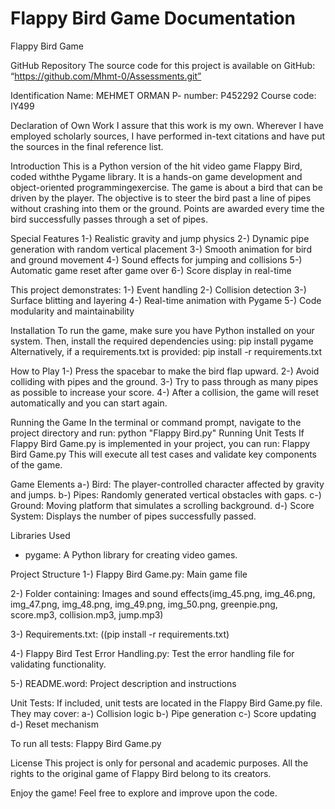 # Flappy Bird Game Documentation

Flappy Bird Game

GitHub Repository
The source code for this project is available on GitHub: “https://github.com/Mhmt-0/Assessments.git”

Identification
Name: MEHMET ORMAN
P- number: P452292
Course code: IY499

Declaration of Own Work
I assure that this work is my own.
Wherever I have employed scholarly sources, I have performed in-text citations and have put the sources in the final reference list.

Introduction
This is a Python version of the hit video game Flappy Bird, coded withthe Pygame library.
It is a hands-on game development and object-oriented programmingexercise.
The game is about a bird that can be driven by the player. The objective is to steer the bird past a line of pipes without crashing into them or the ground. Points are awarded every time the bird successfully passes through a set of pipes.

Special Features
1-) Realistic gravity and jump physics
2-) Dynamic pipe generation with random vertical placement
3-) Smooth animation for bird and ground movement
4-) Sound effects for jumping and collisions
5-) Automatic game reset after game over
6-) Score display in real-time

This project demonstrates:
1-) Event handling
2-) Collision detection
3-) Surface blitting and layering
4-) Real-time animation with Pygame
5-) Code modularity and maintainability

Installation
To run the game, make sure you have Python installed on your system.
Then, install the required dependencies using:
pip install pygame
Alternatively, if a requirements.txt is provided:
pip install -r requirements.txt

How to Play
1-) Press the spacebar to make the bird flap upward.
2-) Avoid colliding with pipes and the ground.
3-) Try to pass through as many pipes as possible to increase your score.
4-) After a collision, the game will reset automatically and you can start again.

Running the Game
In the terminal or command prompt, navigate to the project directory and run:
python "Flappy Bird.py"
Running Unit Tests
If Flappy Bird Game.py is implemented in your project, you can run: Flappy Bird Game.py
This will execute all test cases and validate key components of the game.

Game Elements
a-) Bird: The player-controlled character affected by gravity and jumps.
b-) Pipes: Randomly generated vertical obstacles with gaps.
c-) Ground: Moving platform that simulates a scrolling background.
d-) Score System: Displays the number of pipes successfully passed.

Libraries Used
- pygame: A Python library for creating video games.

Project Structure
1-) Flappy Bird Game.py: Main game file

2-) Folder containing: Images and sound effects(img_45.png, img_46.png, img_47.png, img_48.png, img_49.png, img_50.png, greenpie.png, score.mp3, collision.mp3, jump.mp3)

3-) Requirements.txt: ((pip install -r requirements.txt) 

4-) Flappy Bird Test Error Handling.py: Test the error handling file for validating functionality.

5-) README.word: Project description and instructions

Unit Tests:
If included, unit tests are located in the Flappy Bird Game.py file. 
They may cover:
a-) Collision logic
b-) Pipe generation
c-) Score updating
d-) Reset mechanism

To run all tests:
Flappy Bird Game.py

License
This project is only for personal and academic purposes.
All the rights to the original game of Flappy Bird belong to its creators.

Enjoy the game!
Feel free to explore and improve upon the code.
